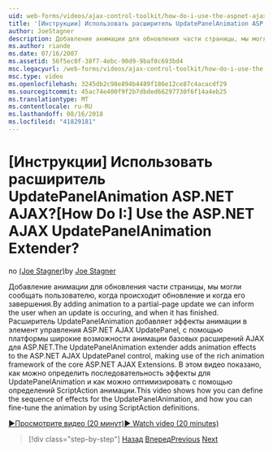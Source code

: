 ```yaml
---
uid: web-forms/videos/ajax-control-toolkit/how-do-i-use-the-aspnet-ajax-updatepanelanimation-extender
title: '[Инструкции] Использовать расширитель UpdatePanelAnimation ASP.NET AJAX? | Документы Майкрософт'
author: JoeStagner
description: Добавление анимации для обновления части страницы, мы могли сообщать пользователю, когда происходит обновление и когда его завершения. Расширитель UpdatePanelAnimation...
ms.author: riande
ms.date: 07/16/2007
ms.assetid: 56f5ec0f-38f7-4ebc-90d9-9baf0c693bd4
msc.legacyurl: /web-forms/videos/ajax-control-toolkit/how-do-i-use-the-aspnet-ajax-updatepanelanimation-extender
msc.type: video
ms.openlocfilehash: 3245db2c98e894b4489f186e12ce87c4acacdf29
ms.sourcegitcommit: 45ac74e400f9f2b7dbded66297730f6f14a4eb25
ms.translationtype: MT
ms.contentlocale: ru-RU
ms.lasthandoff: 08/16/2018
ms.locfileid: "41829181"
---
```

<a name="how-do-i-use-the-aspnet-ajax-updatepanelanimation-extender"></a><span data-ttu-id="60dc4-105">[Инструкции] Использовать расширитель UpdatePanelAnimation ASP.NET AJAX?</span><span class="sxs-lookup"><span data-stu-id="60dc4-105">[How Do I:] Use the ASP.NET AJAX UpdatePanelAnimation Extender?</span></span>
====================
<span data-ttu-id="60dc4-106">по [(Joe Stagner)](https://github.com/JoeStagner)</span><span class="sxs-lookup"><span data-stu-id="60dc4-106">by [Joe Stagner](https://github.com/JoeStagner)</span></span>

<span data-ttu-id="60dc4-107">Добавление анимации для обновления части страницы, мы могли сообщать пользователю, когда происходит обновление и когда его завершения.</span><span class="sxs-lookup"><span data-stu-id="60dc4-107">By adding animation to a partial-page update we can inform the user when an update is occuring, and when it has finished.</span></span> <span data-ttu-id="60dc4-108">Расширитель UpdatePanelAnimation добавляет эффекты анимации в элемент управления ASP.NET AJAX UpdatePanel, с помощью платформы широкие возможности анимации базовых расширений AJAX для ASP.NET.</span><span class="sxs-lookup"><span data-stu-id="60dc4-108">The UpdatePanelAnimation extender adds animation effects to the ASP.NET AJAX UpdatePanel control, making use of the rich animation framework of the core ASP.NET AJAX Extensions.</span></span> <span data-ttu-id="60dc4-109">В этом видео показано, как можно определить последовательность эффекты для UpdatePanelAnimation и как можно оптимизировать с помощью определений ScriptAction анимации.</span><span class="sxs-lookup"><span data-stu-id="60dc4-109">This video shows how you can define the sequence of effects for the UpdatePanelAnimation, and how you can fine-tune the animation by using ScriptAction definitions.</span></span>

[<span data-ttu-id="60dc4-110">&#9654;Просмотрите видео (20 минут)</span><span class="sxs-lookup"><span data-stu-id="60dc4-110">&#9654; Watch video (20 minutes)</span></span>](https://channel9.msdn.com/Blogs/ASP-NET-Site-Videos/how-do-i-use-the-aspnet-ajax-updatepanelanimation-extender)

> [!div class="step-by-step"]
> <span data-ttu-id="60dc4-111">[Назад](how-do-i-use-the-aspnet-ajax-slideshow-extender.md)
> [Вперед](how-do-i-the-ajax-toolkit-reorder-control.md)</span><span class="sxs-lookup"><span data-stu-id="60dc4-111">[Previous](how-do-i-use-the-aspnet-ajax-slideshow-extender.md)
[Next](how-do-i-the-ajax-toolkit-reorder-control.md)</span></span>
